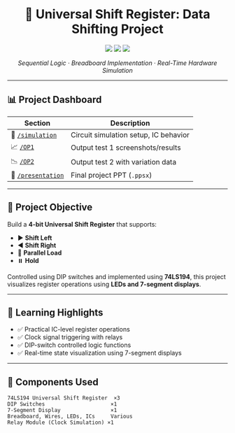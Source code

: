 <h1 align="center">🔄 Universal Shift Register: Data Shifting Project</h1>
<p align="center">
  <img src="https://img.shields.io/badge/Status-Completed-brightgreen?style=flat-square"/>
  <img src="https://img.shields.io/badge/Tech-Digital%20Circuits-blue?style=flat-square"/>
  <img src="https://img.shields.io/badge/IC-74LS194-yellow?style=flat-square"/>
</p>

<p align="center">
  <i>Sequential Logic · Breadboard Implementation · Real-Time Hardware Simulation</i>
</p>

---

## 📊 Project Dashboard

| Section         | Description                                      |
|-----------------|--------------------------------------------------|
| 🧪 [`/simulation`](./Simulation.png)   | Circuit simulation setup, IC behavior |
| 📈 [`/OP1`](./OP1.jpg)               | Output test 1 screenshots/results     |
| 📉 [`/OP2`](./OP2.jpg)               | Output test 2 with variation data     |
| 🎤 [`/presentation`](./Data_Shifting_Presentation.ppsx) | Final project PPT (`.ppsx`)          |

---

## 🎯 Project Objective

Build a **4-bit Universal Shift Register** that supports:
- ▶️ **Shift Left**
- ◀️ **Shift Right**
- 🔁 **Parallel Load**
- ⏸️ **Hold**

Controlled using DIP switches and implemented using **74LS194**, this project visualizes register operations using **LEDs and 7-segment displays**.

---

## 🧠 Learning Highlights

- ✅ Practical IC-level register operations  
- ✅ Clock signal triggering with relays  
- ✅ DIP-switch controlled logic functions  
- ✅ Real-time state visualization using 7-segment displays

---

## 🔩 Components Used

```plaintext
74LS194 Universal Shift Register  ×3
DIP Switches                     ×1
7-Segment Display                ×1
Breadboard, Wires, LEDs, ICs     Various
Relay Module (Clock Simulation) ×1
